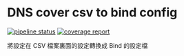 # DNS cover csv to bind config

[![pipeline status](https://gitlab.cs.nctu.edu.tw/misc/cs-DNS-csv2config/badges/master/pipeline.svg)](https://gitlab.cs.nctu.edu.tw/misc/cs-DNS-csv2config/commits/master)
[![coverage report](https://gitlab.cs.nctu.edu.tw/misc/cs-DNS-csv2config/badges/master/coverage.svg)](https://gitlab.cs.nctu.edu.tw/misc/cs-DNS-csv2config/commits/master)

將設定在 CSV 檔案裏面的設定轉換成 Bind 的設定檔